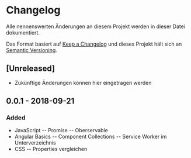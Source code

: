 # Changelog
Alle nennenswerten Änderungen an diesem Projekt werden in dieser Datei dokumentiert.

Das Format basiert auf [Keep a Changelog](http://keepachangelog.com/de/1.0.0/)
und dieses Projekt hält sich an [Semantic Versioning](http://semver.org/lange/de/spec/v2.0.0.html).

## [Unreleased]
 - Zukünftige Änderungen können hier eingetragen werden

## 0.0.1 - 2018-09-21
### Added
- JavaScript
-- Promise
-- Oberservable
- Angular Basics
-- Component Collections
-- Service Worker im Unterverzeichnis
- CSS
-- Properties vergleichen
